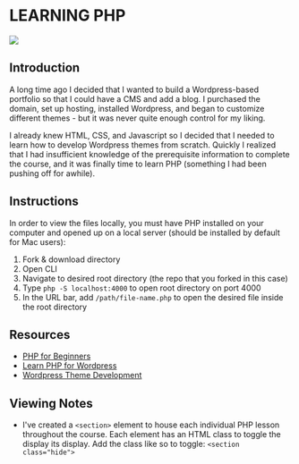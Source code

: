 <!-- @format -->

# LEARNING PHP

![](https://cms-assets.tutsplus.com/cdn-cgi/image/width=400/uploads/users/769/posts/25584/preview_image/PHP.jpg)

## Introduction

A long time ago I decided that I wanted to build a Wordpress-based portfolio so that I could have a CMS and add a blog. I purchased the domain, set up hosting, installed Wordpress, and began to customize different themes - but it was never quite enough control for my liking.

I already knew HTML, CSS, and Javascript so I decided that I needed to learn how to develop Wordpress themes from scratch. Quickly I realized that I had insufficient knowledge of the prerequisite information to complete the course, and it was finally time to learn PHP (something I had been pushing off for awhile).

## Instructions

In order to view the files locally, you must have PHP installed on your computer and opened up on a local server (should be installed by default for Mac users):

1. Fork & download directory
2. Open CLI
3. Navigate to desired root directory (the repo that you forked in this case)
4. Type `php -S localhost:4000` to open root directory on port 4000
5. In the URL bar, add `/path/file-name.php` to open the desired file inside the root directory

## Resources

- [PHP for Beginners](https://youtu.be/OK_JCtrrv-c)
- [Learn PHP for Wordpress](https://code.tutsplus.com/courses/learn-php-for-wordpress)
- [Wordpress Theme Development](https://youtu.be/-h7gOJbIpmo)

## Viewing Notes

- I've created a `<section>` element to house each individual PHP lesson throughout the course. Each element has an HTML class to toggle the display its display. Add the class like so to toggle: `<section class="hide">`
